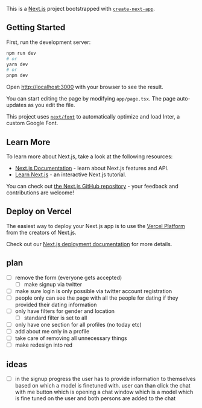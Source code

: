 This is a [Next.js](https://nextjs.org/) project bootstrapped with [`create-next-app`](https://github.com/vercel/next.js/tree/canary/packages/create-next-app).

## Getting Started

First, run the development server:

```bash
npm run dev
# or
yarn dev
# or
pnpm dev
```

Open [http://localhost:3000](http://localhost:3000) with your browser to see the result.

You can start editing the page by modifying `app/page.tsx`. The page auto-updates as you edit the file.

This project uses [`next/font`](https://nextjs.org/docs/basic-features/font-optimization) to automatically optimize and load Inter, a custom Google Font.

## Learn More

To learn more about Next.js, take a look at the following resources:

- [Next.js Documentation](https://nextjs.org/docs) - learn about Next.js features and API.
- [Learn Next.js](https://nextjs.org/learn) - an interactive Next.js tutorial.

You can check out [the Next.js GitHub repository](https://github.com/vercel/next.js/) - your feedback and contributions are welcome!

## Deploy on Vercel

The easiest way to deploy your Next.js app is to use the [Vercel Platform](https://vercel.com/new?utm_medium=default-template&filter=next.js&utm_source=create-next-app&utm_campaign=create-next-app-readme) from the creators of Next.js.

Check out our [Next.js deployment documentation](https://nextjs.org/docs/deployment) for more details.

## plan

- [ ] remove the form (everyone gets accepted)
    - [ ] make signup via twitter
- [ ] make sure login is only possible via twitter account registration
- [ ] people only can see the page with all the people for dating if they provided their dating information
- [ ] only have filters for gender and location
    - [ ] standard filter is set to all 
- [ ] only have one section for all profiles (no today etc)
- [ ] add about me only in a profile
- [ ] take care of removing all unnecessary things
- [ ] make redesign into red 

## ideas

- [ ] in the signup progress the user has to provide information to themselves based on which a model is finetuned with. user can than click the chat with me button which is opening a chat window which is a model which is fine tuned on the user and both persons are added to the chat